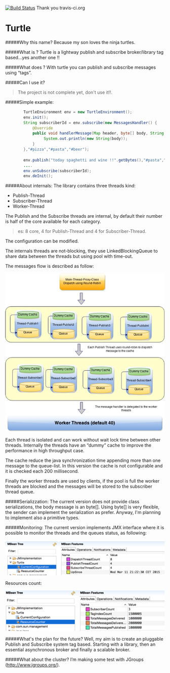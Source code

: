[![Build Status](https://travis-ci.org/Gsantomaggio/turtle.svg?branch=master)](https://travis-ci.org/Gsantomaggio/turtle)
Thank you travis-ci.org

# Turtle
#####Why this name?
Because my son loves the ninja turtles.

#####What is ?
Turtle is a lightway publish and subscribe broker/library tag based...yes another one  !!

#####What does ?
With turtle you can publish and subscribe messages using “tags”.

#####Can I use it?
> The project is not complete yet, don't use it!!.

#####Simple example:
```java
        TurtleEnvironment env = new TurtleEnvironment();
        env.init();
        String subscriberId = env.subscribe(new MessagesHandler() {
            @Override
            public void handlerMessage(Map header, byte[] body, String firstMatchTag) {
                 System.out.println(new String(body));
            }
        },"#pizza","#pasta","#beer");
        
        env.publish("today spaghetti and wine !!".getBytes(),"#pasta","#wine","#spaghetti");
        ....
        env.unSubscribe(subscriberId);
        env.deInit();
```
#####About internals:
The library contains three threads kind:
- Publish-Thread
- Subscriber-Thread
- Worker-Thread

The Publish and the Subscribe threads are internal, by default their number is half of the core available for each category.
>es: 8 core, 4  for Publish-Thread and 4 for Subscriber-Thread.

The configuration can be modified.

The internals threads are not-blocking, they use LinkedBlockingQueue to share data between the threads but using pool with time-out.

The messages flow is described as follow:

![alt tag](https://raw.githubusercontent.com/Gsantomaggio/turtle/master/doc/images/Internals.jpg)

Each thread is isolated and can work without wait lock time between other threads. Internally the threads have an “dummy” cache to improve the performance in high throughput case.

The cache reduce the java synchronization time appending more than one message to the queue-list.  In this version the cache is not configurable and it is checked each 200 millisecond.

Finally the worker threads are used by clients,  if the pool is full the worker threads are blocked and the messages will be stored to the subscriber thread queue.

#####Serializzation:
The current version does not provide class serializations, the body message is an byte[]. Using byte[] is very flexible, the sender can implement the serialization as prefer.
Anyway, I'm planning to implement also a primitive types.


#####Monitoring:
The current version implements JMX interface where it is possible to monitor the threads and the queues status, as following:

![alt tag](https://raw.githubusercontent.com/Gsantomaggio/turtle/master/doc/images/Configuration.png)

Resources count:

![alt tag](https://raw.githubusercontent.com/Gsantomaggio/turtle/master/doc/images/ResourcesCounter.png)

#####What's the plan for the future?
Well, my aim is to create an pluggable Publish and Subscribe system tag based.
Starting with a library, then an essential asynchronous broker and finally a scalable broker.

#####What about the cluster?
I’m making some test with JGroups (http://www.jgroups.org/).




